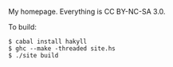 My homepage. Everything is CC BY-NC-SA 3.0.

To build:

    $ cabal install hakyll
    $ ghc --make -threaded site.hs
    $ ./site build
